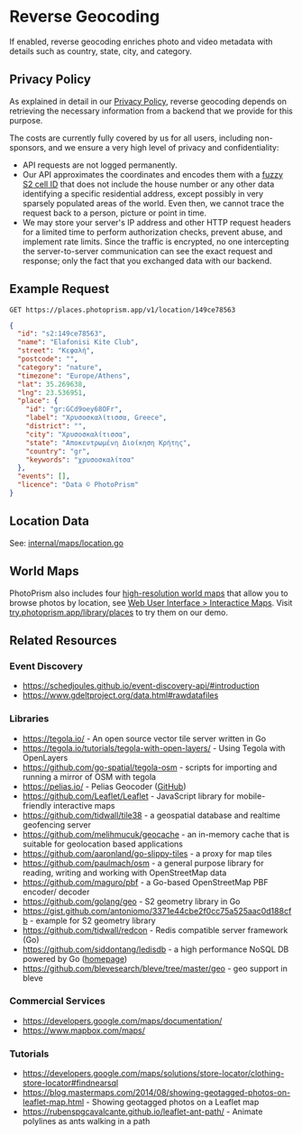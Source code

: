 # Reverse Geocoding

If enabled, reverse geocoding enriches photo and video metadata with details such as country, state, city, and category.

## Privacy Policy ##

As explained in detail in our [Privacy Policy](https://www.photoprism.app/privacy), reverse geocoding depends on retrieving the necessary information from a backend that we provide for this purpose.

The costs are currently fully covered by us for all users, including non-sponsors, and we ensure a very high level of privacy and confidentiality:

- API requests are not logged permanently.
- Our API approximates the coordinates and encodes them with a [fuzzy S2 cell ID](https://s2geometry.io/resources/s2cell_statistics.html) that does not include the house number or any other data identifying a specific residential address, except possibly in very sparsely populated areas of the world. Even then, we cannot trace the request back to a person, picture or point in time.
- We may store your server's IP address and other HTTP request headers for a limited time to perform authorization checks, prevent abuse, and implement rate limits. Since the traffic is encrypted, no one intercepting the server-to-server communication can see the exact request and response; only the fact that you exchanged data with our backend.

## Example Request ##

`GET https://places.photoprism.app/v1/location/149ce78563`

```json
{
  "id": "s2:149ce78563",
  "name": "Elafonisi Kite Club",
  "street": "Κεφαλή",
  "postcode": "",
  "category": "nature",
  "timezone": "Europe/Athens",
  "lat": 35.269638,
  "lng": 23.536951,
  "place": {
    "id": "gr:GCd9oey68OFr",
    "label": "Χρυσοσκαλίτισσα, Greece",
    "district": "",
    "city": "Χρυσοσκαλίτισσα",
    "state": "Αποκεντρωμένη Διοίκηση Κρήτης",
    "country": "gr",
    "keywords": "χρυσοσκαλίτσα"
  },
  "events": [],
  "licence": "Data © PhotoPrism"
}
```

## Location Data ##

See: [internal/maps/location.go](https://github.com/photoprism/photoprism/blob/develop/internal/maps/location.go)

## World Maps ##

PhotoPrism also includes four [high-resolution world maps](https://try.photoprism.app/library/places) that allow you to browse photos by location, see [Web User Interface > Interactice Maps](../ui/maps.md). Visit [try.photoprism.app/library/places](https://try.photoprism.app/library/places) to try them on our demo.

## Related Resources ##

### Event Discovery ###

- https://schedjoules.github.io/event-discovery-api/#introduction
- https://www.gdeltproject.org/data.html#rawdatafiles

### Libraries ###

- https://tegola.io/ - An open source vector tile server written in Go
- https://tegola.io/tutorials/tegola-with-open-layers/ - Using Tegola with OpenLayers
- https://github.com/go-spatial/tegola-osm - scripts for importing and running a mirror of OSM with tegola
- https://pelias.io/ - Pelias Geocoder ([GitHub](https://github.com/pelias/pelias))
- https://github.com/Leaflet/Leaflet - JavaScript library for mobile-friendly interactive maps
- https://github.com/tidwall/tile38 - a geospatial database and realtime geofencing server
- https://github.com/melihmucuk/geocache - an in-memory cache that is suitable for geolocation based applications
- https://github.com/aaronland/go-slippy-tiles - a proxy for map tiles
- https://github.com/paulmach/osm - a general purpose library for reading, writing and working with OpenStreetMap data
- https://github.com/maguro/pbf - a Go-based OpenStreetMap PBF encoder/ decoder
- https://github.com/golang/geo - S2 geometry library in Go
- https://gist.github.com/antoniomo/3371e44cbe2f0cc75a525aac0d188cfb - example for S2 geometry library
- https://github.com/tidwall/redcon - Redis compatible server framework (Go)
- https://github.com/siddontang/ledisdb - a high performance NoSQL DB powered by Go ([homepage](http://ledisdb.com/))
- https://github.com/blevesearch/bleve/tree/master/geo - geo support in bleve

### Commercial Services ###

- https://developers.google.com/maps/documentation/
- https://www.mapbox.com/maps/

### Tutorials ###

- https://developers.google.com/maps/solutions/store-locator/clothing-store-locator#findnearsql
- https://blog.mastermaps.com/2014/08/showing-geotagged-photos-on-leaflet-map.html - Showing geotagged photos on a Leaflet map
- https://rubenspgcavalcante.github.io/leaflet-ant-path/ - Animate polylines as ants walking in a path
